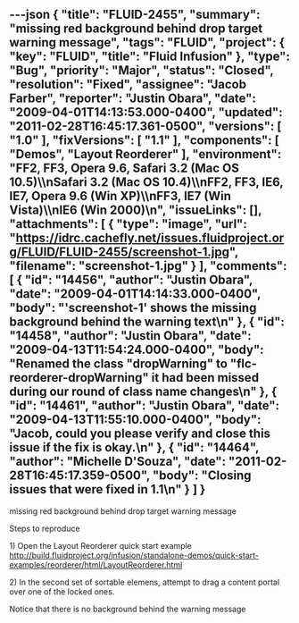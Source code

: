 ---json
{
  "title": "FLUID-2455",
  "summary": "missing red background behind drop target warning message",
  "tags": "FLUID",
  "project": {
    "key": "FLUID",
    "title": "Fluid Infusion"
  },
  "type": "Bug",
  "priority": "Major",
  "status": "Closed",
  "resolution": "Fixed",
  "assignee": "Jacob Farber",
  "reporter": "Justin Obara",
  "date": "2009-04-01T14:13:53.000-0400",
  "updated": "2011-02-28T16:45:17.361-0500",
  "versions": [
    "1.0"
  ],
  "fixVersions": [
    "1.1"
  ],
  "components": [
    "Demos",
    "Layout Reorderer"
  ],
  "environment": "FF2, FF3, Opera 9.6, Safari 3.2 (Mac OS 10.5)\\\nSafari 3.2 (Mac OS 10.4)\\\nFF2, FF3, IE6, IE7, Opera 9.6 (Win XP)\\\nFF3, IE7 (Win Vista)\\\nIE6 (Win 2000)\n",
  "issueLinks": [],
  "attachments": [
    {
      "type": "image",
      "url": "https://idrc.cachefly.net/issues.fluidproject.org/FLUID/FLUID-2455/screenshot-1.jpg",
      "filename": "screenshot-1.jpg"
    }
  ],
  "comments": [
    {
      "id": "14456",
      "author": "Justin Obara",
      "date": "2009-04-01T14:14:33.000-0400",
      "body": "'screenshot-1' shows the missing background behind the warning text\n"
    },
    {
      "id": "14458",
      "author": "Justin Obara",
      "date": "2009-04-13T11:54:24.000-0400",
      "body": "Renamed the class \"dropWarning\" to \"flc-reorderer-dropWarning\" it had been missed during our round of class name changes\n"
    },
    {
      "id": "14461",
      "author": "Justin Obara",
      "date": "2009-04-13T11:55:10.000-0400",
      "body": "Jacob, could you please verify and close this issue if the fix is okay.\n"
    },
    {
      "id": "14464",
      "author": "Michelle D'Souza",
      "date": "2011-02-28T16:45:17.359-0500",
      "body": "Closing issues that were fixed in 1.1\n"
    }
  ]
}
---
missing red background behind drop target warning message

Steps to reproduce

1\) Open the Layout Reorderer quick start example\
<http://build.fluidproject.org/infusion/standalone-demos/quick-start-examples/reorderer/html/LayoutReorderer.html>

2\) In the second set of sortable elemens, attempt to drag a content portal over one of the locked ones.

Notice that there is no background  behind the warning message

        